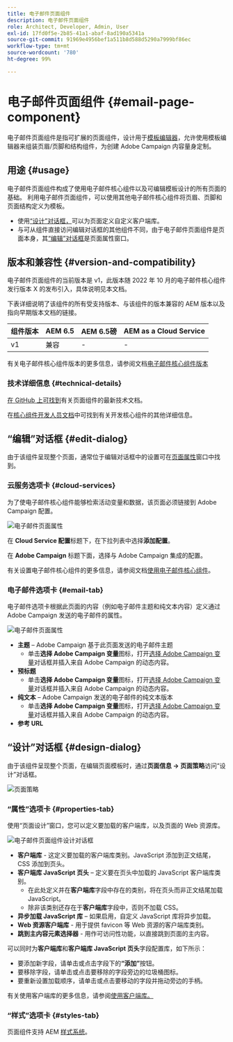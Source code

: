 ```yaml
---
title: 电子邮件页面组件
description: 电子邮件页面组件
role: Architect, Developer, Admin, User
exl-id: 17fd0f5e-2b85-41a1-abaf-8ad190a5341a
source-git-commit: 91969e4956bef1a511b8d588d5290a7999bf86ec
workflow-type: tm+mt
source-wordcount: '780'
ht-degree: 99%

---
```



# 电子邮件页面组件 {#email-page-component}

电子邮件页面组件是指可扩展的页面组件，设计用于[模板编辑器](https://experienceleague.adobe.com/docs/experience-manager-cloud-service/sites/authoring/features/templates.html?lang=zh-Hans)，允许使用模板编辑器来组装页眉/页脚和结构组件，为创建 Adobe Campaign 内容量身定制。

## 用途 {#usage}

电子邮件页面组件构成了使用电子邮件核心组件以及可编辑模板设计的所有页面的基础。 利用电子邮件页面组件，可以使用其他电子邮件核心组件将页眉、页脚和页面结构定义为模板。

* 使用[“设计”对话框，](#design-dialog)可以为页面定义自定义客户端库。
* 与可从组件直接访问编辑对话框的其他组件不同，由于电子邮件页面组件是页面本身，其[“编辑”对话框](#edit-dialog)是页面属性窗口。

## 版本和兼容性 {#version-and-compatibility}

电子邮件页面组件的当前版本是 v1，此版本随 2022 年 10 月的电子邮件核心组件发行版本 X 的发布引入，具体说明见本文档。

下表详细说明了该组件的所有受支持版本、与该组件的版本兼容的 AEM 版本以及指向早期版本文档的链接。

| 组件版本 | AEM 6.5 | AEM 6.5磅 | AEM as a Cloud Service |
|---|---|---|---|
| v1 | 兼容 | - | - |

有关电子邮件核心组件版本的更多信息，请参阅文档[电子邮件核心组件版本](/help/email/versions.md)

### 技术详细信息 {#technical-details}

[在 GitHub 上可找到](https://adobe.com/go/aem_cmp_tech_email_page_v1_cn)有关页面组件的最新技术文档。

在[核心组件开发人员文档](/help/developing/overview.md)中可找到有关开发核心组件的其他详细信息。

## “编辑”对话框 {#edit-dialog}

由于该组件呈现整个页面，通常位于编辑对话框中的设置可在[页面属性](https://experienceleague.adobe.com/docs/experience-manager-cloud-service/sites/authoring/fundamentals/page-properties.html)窗口中找到。

### 云服务选项卡 {#cloud-services}

为了使电子邮件核心组件能够检索活动变量和数据，该页面必须链接到 Adobe Campaign 配置。

![电子邮件页面属性](/help/email/assets/email-page-properties.png)

在 **Cloud Service 配置**&#x200B;标题下，在下拉列表中选择&#x200B;**添加配置**。

在 **Adobe Campaign** 标题下面，选择与 Adobe Campaign 集成的配置。

有关设置电子邮件核心组件的更多信息，请参阅文档[使用电子邮件核心组件](/help/email/using.md)。

### 电子邮件选项卡 {#email-tab}

电子邮件选项卡根据此页面的内容（例如电子邮件主题和纯文本内容）定义通过 Adobe Campaign 发送的电子邮件的属性。

![电子邮件页面属性](/help/email/assets/email-page-properties-email.png)

* **主题** – Adobe Campaign 基于此页面发送的电子邮件主题
   * 单击&#x200B;**选择 Adobe Campaign 变量**&#x200B;图标，打开[选择 Adobe Campaign 变量](/help/email/campaign-variables.md)对话框并插入来自 Adobe Campaign 的动态内容。
* **预标题**
   * 单击&#x200B;**选择 Adobe Campaign 变量**&#x200B;图标，打开[选择 Adobe Campaign 变量](/help/email/campaign-variables.md)对话框并插入来自 Adobe Campaign 的动态内容。
* **纯文本** – Adobe Campaign 发送的电子邮件的纯文本版本
   * 单击&#x200B;**选择 Adobe Campaign 变量**&#x200B;图标，打开[选择 Adobe Campaign 变量](/help/email/campaign-variables.md)对话框并插入来自 Adobe Campaign 的动态内容。
* **参考 URL**

## “设计”对话框 {#design-dialog}

由于该组件呈现整个页面，在编辑页面模板时，通过&#x200B;**页面信息 -> 页面策略**&#x200B;访问“设计”对话框。

![页面策略](/help/assets/page-policy.png)

### “属性”选项卡 {#properties-tab}

使用“页面设计”窗口，您可以定义要加载的客户端库，以及页面的 Web 资源库。

![电子邮件页面组件设计对话框](/help/email/assets/email-page-design.png)

* **客户端库** - 这定义要加载的客户端库类别。JavaScript 添加到正文结尾，CSS 添加到页头。
* **客户端库 JavaScript 页头** – 定义要在页头中加载的 JavaScript 客户端库类别。
   * 在此处定义并在&#x200B;**客户端库**&#x200B;字段中存在的类别，将在页头而非正文结尾加载 JavaScript。
   * 除非该类别还存在于&#x200B;**客户端库**&#x200B;字段中，否则不加载 CSS。
* **异步加载 JavaScript 库** – 如果启用，自定义 JavaScript 库将异步加载。
* **Web 资源客户端库** - 用于提供 favicon 等 Web 资源的客户端库类别。
* **跳到主内容元素选择器** - 用作可访问性功能，以直接跳到页面的主内容。

可以同时为&#x200B;**客户端库**&#x200B;和&#x200B;**客户端库 JavaScript 页头**&#x200B;字段配置库，如下所示：

* 要添加新字段，请单击或点击字段下的&#x200B;**“添加”**&#x200B;按钮。
* 要移除字段，请单击或点击要移除的字段旁边的垃圾桶图标。
* 要重新设置加载顺序，请单击或点击要移动的字段并拖动旁边的手柄。

有关使用客户端库的更多信息，请参阅[使用客户端库。](https://helpx.adobe.com/cn/experience-manager/6-5/sites/developing/using/clientlibs.html)

### “样式”选项卡 {#styles-tab}

页面组件支持 AEM [样式系统](/help/get-started/authoring.md#component-styling)。
